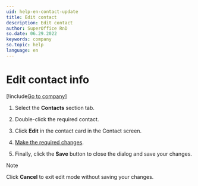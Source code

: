 ```yaml
---
uid: help-en-contact-update
title: Edit contact
description: Edit contact
author: SuperOffice RnD
so.date: 06.29.2022
keywords: company
so.topic: help
language: en
---
```


# Edit contact info

[!include[Go to company](../../learn/includes/goto-company.md)]

1. Select the **Contacts** section tab.

1. Double-click the required contact.

1. Click **Edit** in the contact card in the Contact screen.

1. [Make the required changes][1].

1. Finally, click the **Save** button to close the dialog and save your changes.

> [!NOTE]
> Click **Cancel** to exit edit mode without saving your changes.

<!-- Referenced links -->
[1]: create.md

<!-- Referenced images -->
